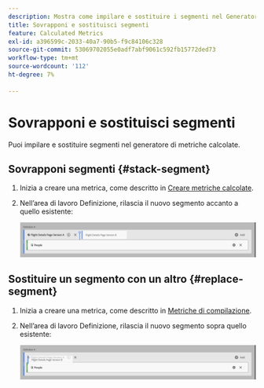 ```yaml
---
description: Mostra come impilare e sostituire i segmenti nel Generatore di metriche calcolate.
title: Sovrapponi e sostituisci segmenti
feature: Calculated Metrics
exl-id: a396599c-2033-40a7-90b5-f9c84106c328
source-git-commit: 53069702055e0adf7abf9061c592fb15772ded73
workflow-type: tm+mt
source-wordcount: '112'
ht-degree: 7%

---
```


# Sovrapponi e sostituisci segmenti

Puoi impilare e sostituire segmenti nel generatore di metriche calcolate.

## Sovrapponi segmenti {#stack-segment}

1. Inizia a creare una metrica, come descritto in [Creare metriche calcolate](/help/components/calc-metrics/cm-workflow/cm-build-metrics.md).

1. Nell’area di lavoro Definizione, rilascia il nuovo segmento accanto a quello esistente:

   ![Area di lavoro di definizione che mostra la metrica Visitatori USA rilasciata accanto ai visitatori internazionali esistenti.](assets/segment-stack.png)

## Sostituire un segmento con un altro {#replace-segment}

1. Inizia a creare una metrica, come descritto in [Metriche di compilazione](/help/components/calc-metrics/cm-workflow/cm-build-metrics.md).

1. Nell’area di lavoro Definizione, rilascia il nuovo segmento sopra quello esistente:

   ![Area di lavoro di definizione che mostra i visitatori USA rilasciati sopra la metrica Visitatori internazionali.](assets/segment-replace.png)
